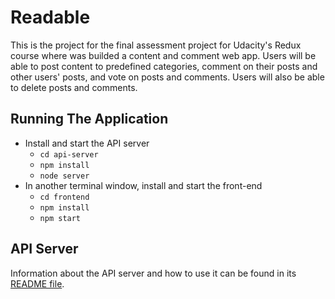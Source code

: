 # Readable

This is the project for the final assessment project for Udacity's Redux course where was builded a content and comment web app. Users will be able to post content to predefined categories, comment on their posts and other users' posts, and vote on posts and comments. Users will also be able to delete posts and comments.


## Running The Application

* Install and start the API server
    - `cd api-server`
    - `npm install`
    - `node server`
* In another terminal window, install and start the front-end
    - `cd frontend`
    - `npm install`
    - `npm start`

## API Server

Information about the API server and how to use it can be found in its [README file](api-server/README.md).
